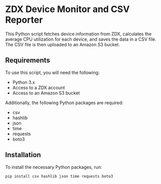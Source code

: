# ZDX Device Monitor and CSV Reporter

This Python script fetches device information from ZDX, calculates the average CPU utilization for each device, and saves the data in a CSV file. The CSV file is then uploaded to an Amazon S3 bucket.

## Requirements

To use this script, you will need the following:

- Python 3.x
- Access to a ZDX account
- Access to an Amazon S3 bucket

Additionally, the following Python packages are required:

- csv
- hashlib
- json
- time
- requests
- boto3

## Installation

To install the necessary Python packages, run:

```shell
pip install csv hashlib json time requests boto3
